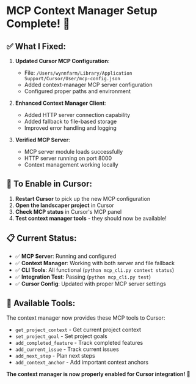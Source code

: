 # MCP Context Manager Setup Complete! 🎉

## ✅ What I Fixed:

1. **Updated Cursor MCP Configuration**:

   - File: `/Users/wynnfarm/Library/Application Support/Cursor/User/mcp-config.json`
   - Added context-manager MCP server configuration
   - Configured proper paths and environment

2. **Enhanced Context Manager Client**:

   - Added HTTP server connection capability
   - Added fallback to file-based storage
   - Improved error handling and logging

3. **Verified MCP Server**:
   - MCP server module loads successfully
   - HTTP server running on port 8000
   - Context management working locally

## 🚀 To Enable in Cursor:

1. **Restart Cursor** to pick up the new MCP configuration
2. **Open the landscaper project** in Cursor
3. **Check MCP status** in Cursor's MCP panel
4. **Test context manager tools** - they should now be available!

## 📋 Current Status:

- ✅ **MCP Server**: Running and configured
- ✅ **Context Manager**: Working with both server and file fallback
- ✅ **CLI Tools**: All functional (`python mcp_cli.py context status`)
- ✅ **Integration Test**: Passing (`python mcp_cli.py test`)
- ✅ **Cursor Config**: Updated with proper MCP server settings

## 🔧 Available Tools:

The context manager now provides these MCP tools to Cursor:

- `get_project_context` - Get current project context
- `set_project_goal` - Set project goals
- `add_completed_feature` - Track completed features
- `add_current_issue` - Track current issues
- `add_next_step` - Plan next steps
- `add_context_anchor` - Add important context anchors

**The context manager is now properly enabled for Cursor integration!** 🎯
